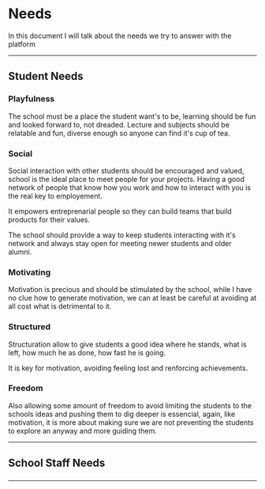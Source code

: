 # Needs

In this document I will talk about the needs we try to answer with the platform

---

## Student Needs

### Playfulness

The school must be a place the student want's to be, learning should be fun and looked forward to, not dreaded.
Lecture and subjects should be relatable and fun, diverse enough so anyone can find it's cup of tea. 


### Social

Social interaction with other students should be encouraged and valued, school is the ideal place to meet people for your projects. Having a good network of people that know how you work and how to interact with you is the real key to employement.

It empowers entreprenarial people so they can build teams that build products for their values.

The school should provide a way to keep students interacting with it's network and always stay open for meeting newer students and older alumni.


### Motivating

Motivation is precious and should be stimulated by the school, while I have no clue how to generate motivation, we can at least be careful at avoiding at all cost what is detrimental to it.


### Structured

Structuration allow to give students a good idea where he stands, what is left, how much he as done, how fast he is going.

It is key for motivation, avoiding feeling lost and renforcing achievements.


### Freedom

Also allowing some amount of freedom to avoid limiting the students to the schools ideas and pushing them to dig deeper is essencial, again, like motivation, it is more about making sure we are not preventing the students to explore an anyway and more guiding them.


---

## School Staff Needs

### 

---